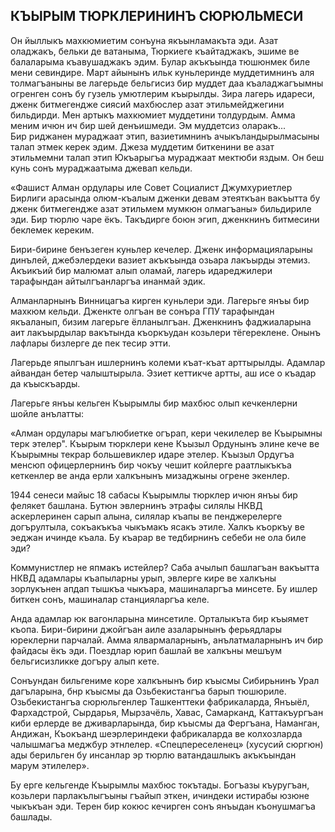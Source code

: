 ## КЪЫРЫМ ТЮРКЛЕРИНИНЪ СЮРЮЛЬМЕСИ

Он йыллыкъ махкюмиетим сонъуна якъынламакъта эди.
Азат оладжакъ, бельки де ватаныма, Тюркиеге къайтаджакъ, эшиме ве балаларыма къавушаджакъ эдим.
Булар акъкъында тюшюнмек биле мени севиндире.
Март айынынъ ильк куньлеринде муддетимнинъ аля толмагъаныны ве лагерьде бельгисиз бир муддет даа къаладжагъымны огренген сонъ бу гузель умютлерим къырылды.
Зира лагерь идареси, дженк битмегендже сиясий махбюслер азат этильмейджегини бильдирди.
Мен артыкъ махкюмиет муддетини толдурдым.
Амма меним ичюн ич бир шей денъишмеди.
Эм муддетсиз оларакъ...
Бир риджанен мураджаат этип, вазиетимнинъ ачыкъландырылмасыны талап этмек керек эдим.
Джеза муддетим биткенини ве азат этильмемни талап этип Юкъарыгъа мураджаат мектюби яздым.
Он беш кунь сонъ мураджаатыма джевап кельди.

«Фашист Алман ордулары иле Совет Социалист Джумхуриетлер Бирлиги арасында олюм-къалым дженки девам этеяткъан вакъытта бу дженк битмегендже азат этильмем мумкюн олмагъаны» бильдириле эди.
Бир тюрлю чаре ёкъ.
Такъдирге боюн эгип, дженкнинъ битмесини беклемек кереким.

Бири-бирине бенъзеген куньлер кечелер.
Дженк информацияларыны динълей, джебэлердеки вазиет акъкъында озьара лакъырды этемиз.
Акъикъий бир малюмат алып оламай, лагерь идареджилери тарафындан айтылгъанларгъа инанмай эдик.

Алманларнынъ Винницагъа кирген куньлери эди.
Лагерьге янъы бир махкюм кельди.
Дженкте олгъан ве сонъра ГПУ тарафындан якъаланып, бизим лагерьге ёлланылгъан.
Дженкнинъ фаджиаларына аит лакъырдылар вакътында къоркъудан козьлери тёгереклене.
Онынъ лафлары бизлерге де пек тесир этти.

Лагерьде япылгъан ишлернинъ колеми къат-къат арттырылды.
Адамлар айвандан бетер чалыштырыла.
Эзиет кеттикче артты, аш исе о къадар да къыскъарды.

Лагерьге янъы кельген Къырымлы бир махбюс олып кечкенлерни шойле анълатты:

«Алман ордулары магълюбиетке огърап, кери чекилелер ве Къырымны терк этелер".
Къырым тюрклери кене Къызыл Ордунынъ элине кече ве Къырымны текрар большевиклер идаре этелер.
Къызыл Ордугъа менсюп офицерлернинъ бир чокъу чешит койлерге раатлыкъкъа кеткенлер ве анда ерли халкънынъ мизаджыны огрене экенлер.

1944 сенеси майыс 18 сабасы Къырымлы тюрклер ичюн янъы бир фелякет башлана.
Бутюн эвлернинъ этрафы силялы НКВД аскерлеринен сарып алына, силялар къапы ве пенджерелерге догърултыла, сокъакъкъа чыкъмакъ ясакъ этиле.
Халкъ къоркъу ве эеджан ичинде къала.
Бу къарар ве тедбирнинъ себеби не ола биле эди?

Коммунистлер не япмакъ истейлер?
Саба ачылып башлагъан вакъытта НКВД адамлары къапыларны урып, эвлерге кире ве халкъны зорлукънен апдап тышкъа чыкъара, машиналаргъа минсете.
Бу ишлер биткен сонъ, машиналар станцияларгъа келе.

Анда адамлар юк вагонларына минсетиле.
Орталыкъта бир къыямет къопа.
Бири-бирини джойгъан аиле азаларынынъ ферьядлары юреклерни парчалай.
Амма ялвармаларнынъ, анълатмаларнынъ ич бир файдасы ёкъ эди.
Поездлар юрип башлай ве халкъны мешъум бельгисизликке догъру алып кете.

Сонъундан бильгениме коре халкънынъ бир къысмы Сибирьнинъ Урал дагъларына, бнр къысмы да Озьбекистангъа барып тюшюриле.
Озьбекистангъа сюрюльгенлер Ташкенттеки фабрикаларда, Янъыёл, Фархадстрой, Сырдарья, Мырзачёль, Хавас, Самарканд, Каттакъургъан киби ерлерде ве дживарларында, бир къысмы да Фергъана, Наманган, Андижан, Къокъанд шеэрлериндеки фабрикаларда ве колхозларда чалышмагъа меджбур этнлелер.
«Спецпереселенец» (хусусий сюргюн) ады берильген бу инсанлар эр тюрлю ватандашлыкъ акъкъындан марум этилелер».

Бу ерге кельгенде Къырымлы махбюс токътады.
Богъазы къуругъан, козьлери парлакълыгъыны гъайып эткен, ичиндеки истирабы юзюне чыкъкъан эди.
Терен бир кокюс кечирген сонъ янъыдан къонушмагъа башлады.
